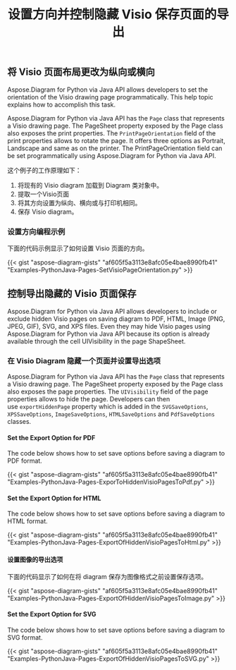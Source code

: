 ﻿---
title: 设置方向并控制隐藏 Visio 保存页面的导出
type: docs
weight: 20
url: /zh/python-java/set-orientation-and-control-the-export-of-hidden-visio-pages-on-saving/
---
## **将 Visio 页面布局更改为纵向或横向**
Aspose.Diagram for Python via Java API allows developers to set the orientation of the Visio drawing page programmatically. This help topic explains how to accomplish this task.

Aspose.Diagram for Python via Java API has the `Page` class that represents a Visio drawing page. The PageSheet property exposed by the Page class also exposes the print properties. The `PrintPageOrientation` field of the print properties allows to rotate the page. It offers three options as Portrait, Landscape and same as on the printer. The PrintPageOrientation field can be set programmatically using Aspose.Diagram for Python via Java API.

这个例子的工作原理如下：

1. 将现有的 Visio diagram 加载到 Diagram 类对象中。
1. 提取一个Visio页面
1. 将其方向设置为纵向、横向或与打印机相同。
1. 保存 Visio diagram。

### **设置方向编程示例**
下面的代码示例显示了如何设置 Visio 页面的方向。

{{< gist "aspose-diagram-gists" "af605f5a3113e8afc05e4bae8990fb41" "Examples-PythonJava-Pages-SetVisioPageOrientation.py" >}}

## **控制导出隐藏的 Visio 页面保存**
Aspose.Diagram for Python via Java API allows developers to include or exclude hidden Visio pages on saving diagram to PDF, HTML, Image (PNG, JPEG, GIF), SVG, and XPS files. Even they may hide Visio pages using Aspose.Diagram for Python via Java API because its option is already available through the cell UIVisibility in the page ShapeSheet.

### **在 Visio Diagram 隐藏一个页面并设置导出选项**
Aspose.Diagram for Python via Java API has the `Page` class that represents a Visio drawing page. The PageSheet property exposed by the Page class also exposes the page properties. The `UIVisibility` field of the page properties allows to hide the page. Developers can then use `exportHiddenPage` property which is added in the `SVGSaveOptions`, `XPSSaveOptions`, `ImageSaveOptions`, `HTMLSaveOptions` and `PdfSaveOptions` classes.

#### **Set the Export Option for PDF**
The code below shows how to set save options before saving a diagram to PDF format.

{{< gist "aspose-diagram-gists" "af605f5a3113e8afc05e4bae8990fb41" "Examples-PythonJava-Pages-ExporToHiddenVisioPagesToPdf.py" >}}

#### **Set the Export Option for HTML**
The code below shows how to set save options before saving a diagram to HTML format.

{{< gist "aspose-diagram-gists" "af605f5a3113e8afc05e4bae8990fb41" "Examples-PythonJava-Pages-ExportOfHiddenVisioPagesToHtml.py" >}}

#### **设置图像的导出选项**
下面的代码显示了如何在将 diagram 保存为图像格式之前设置保存选项。

{{< gist "aspose-diagram-gists" "af605f5a3113e8afc05e4bae8990fb41" "Examples-PythonJava-Pages-ExportOfHiddenVisioPagesToImage.py" >}}

#### **Set the Export Option for SVG**
The code below shows how to set save options before saving a diagram to SVG format.

{{< gist "aspose-diagram-gists" "af605f5a3113e8afc05e4bae8990fb41" "Examples-PythonJava-Pages-ExportOfHiddenVisioPagesToSVG.py" >}}
